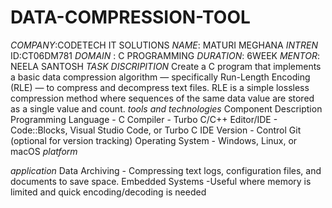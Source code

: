 # DATA-COMPRESSION-TOOL
*COMPANY*:CODETECH IT SOLUTIONS
*NAME*: MATURI MEGHANA
*INTREN* ID:CT06DM781
*DOMAIN* : C PROGRAMMING
*DURATION*: 6WEEK
*MENTOR*: NEELA SANTOSH
*TASK DISCRIPITION*
Create a C program that implements a basic data compression algorithm — specifically Run-Length Encoding (RLE) — to compress and decompress text files.
RLE is a simple lossless compression method where sequences of the same data value are stored as a single value and count.
*tools and technologies*
Component              	Description
Programming Language	-    C
Compiler	            -    Turbo C/C++
Editor/IDE	          -   Code::Blocks, Visual Studio Code, or Turbo C IDE
Version               -  Control	Git (optional for version tracking)
Operating System	    -  Windows, Linux, or macOS
*platform*

*application*
Data Archiving -	Compressing text logs, configuration files, and documents to save space.
Embedded Systems	-Useful where memory is limited and quick encoding/decoding is needed
